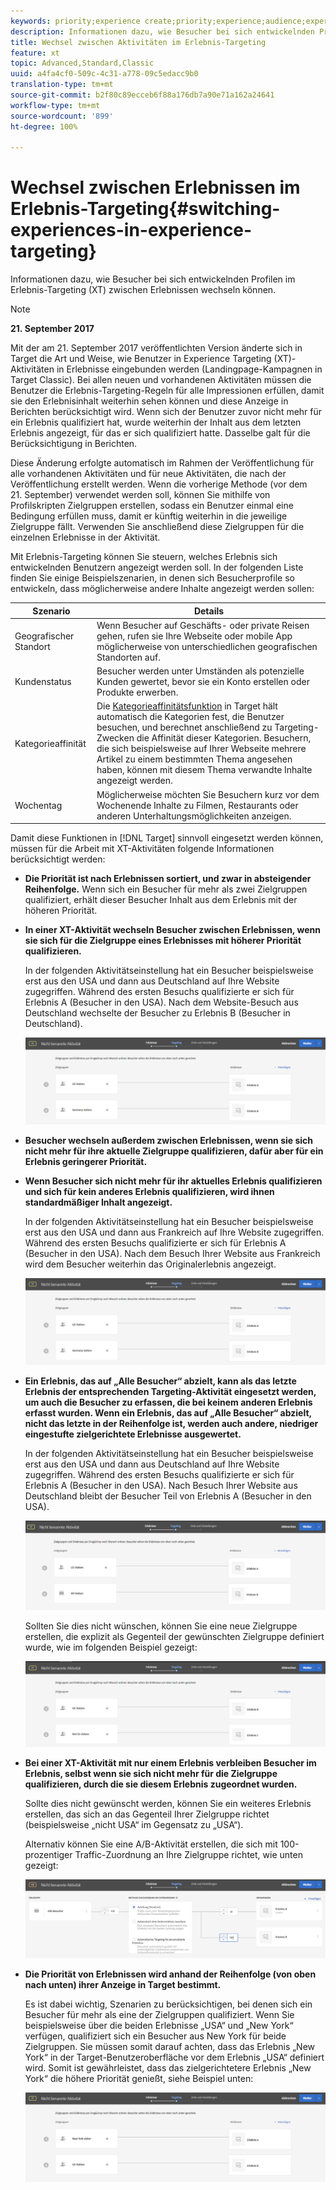 ```yaml
---
keywords: priority;experience create;priority;experience;audience;experience;switching experiences;visual experience composer
description: Informationen dazu, wie Besucher bei sich entwickelnden Profilen im Erlebnis-Targeting (XT) zwischen Erlebnissen wechseln können.
title: Wechsel zwischen Aktivitäten im Erlebnis-Targeting
feature: xt
topic: Advanced,Standard,Classic
uuid: a4fa4cf0-509c-4c31-a778-09c5edacc9b0
translation-type: tm+mt
source-git-commit: b2f80c89ecceb6f88a176db7a90e71a162a24641
workflow-type: tm+mt
source-wordcount: '899'
ht-degree: 100%

---
```



# Wechsel zwischen Erlebnissen im Erlebnis-Targeting{#switching-experiences-in-experience-targeting}

Informationen dazu, wie Besucher bei sich entwickelnden Profilen im Erlebnis-Targeting (XT) zwischen Erlebnissen wechseln können.

>[!NOTE]
>
>**21. September 2017**
>
>Mit der am 21. September 2017 veröffentlichten Version änderte sich in Target die Art und Weise, wie Benutzer in Experience Targeting (XT)-Aktivitäten in Erlebnisse eingebunden werden (Landingpage-Kampagnen in Target Classic). Bei allen neuen und vorhandenen Aktivitäten müssen die Benutzer die Erlebnis-Targeting-Regeln für alle Impressionen erfüllen, damit sie den Erlebnisinhalt weiterhin sehen können und diese Anzeige in Berichten berücksichtigt wird. Wenn sich der Benutzer zuvor nicht mehr für ein Erlebnis qualifiziert hat, wurde weiterhin der Inhalt aus dem letzten Erlebnis angezeigt, für das er sich qualifiziert hatte. Dasselbe galt für die Berücksichtigung in Berichten.
>
>Diese Änderung erfolgte automatisch im Rahmen der Veröffentlichung für alle vorhandenen Aktivitäten und für neue Aktivitäten, die nach der Veröffentlichung erstellt werden. Wenn die vorherige Methode (vor dem 21. September) verwendet werden soll, können Sie mithilfe von Profilskripten Zielgruppen erstellen, sodass ein Benutzer einmal eine Bedingung erfüllen muss, damit er künftig weiterhin in die jeweilige Zielgruppe fällt. Verwenden Sie anschließend diese Zielgruppen für die einzelnen Erlebnisse in der Aktivität.

Mit Erlebnis-Targeting können Sie steuern, welches Erlebnis sich entwickelnden Benutzern angezeigt werden soll. In der folgenden Liste finden Sie einige Beispielszenarien, in denen sich Besucherprofile so entwickeln, dass möglicherweise andere Inhalte angezeigt werden sollen:

| Szenario | Details |
|--- |--- |
| Geografischer Standort | Wenn Besucher auf Geschäfts- oder private Reisen gehen, rufen sie Ihre Webseite oder mobile App möglicherweise von unterschiedlichen geografischen Standorten auf. |
| Kundenstatus | Besucher werden unter Umständen als potenzielle Kunden gewertet, bevor sie ein Konto erstellen oder Produkte erwerben. |
| Kategorieaffinität | Die [Kategorieaffinitätsfunktion](/help/c-target/c-visitor-profile/category-affinity.md) in Target hält automatisch die Kategorien fest, die Benutzer besuchen, und berechnet anschließend zu Targeting-Zwecken die Affinität dieser Kategorien. Besuchern, die sich beispielsweise auf Ihrer Webseite mehrere Artikel zu einem bestimmten Thema angesehen haben, können mit diesem Thema verwandte Inhalte angezeigt werden. |
| Wochentag | Möglicherweise möchten Sie Besuchern kurz vor dem Wochenende Inhalte zu Filmen, Restaurants oder anderen Unterhaltungsmöglichkeiten anzeigen. |

Damit diese Funktionen in [!DNL Target] sinnvoll eingesetzt werden können, müssen für die Arbeit mit XT-Aktivitäten folgende Informationen berücksichtigt werden:

* **Die Priorität ist nach Erlebnissen sortiert, und zwar in absteigender Reihenfolge.** Wenn sich ein Besucher für mehr als zwei Zielgruppen qualifiziert, erhält dieser Besucher Inhalt aus dem Erlebnis mit der höheren Priorität.
* **In einer XT-Aktivität wechseln Besucher zwischen Erlebnissen, wenn sie sich für die Zielgruppe eines Erlebnisses mit höherer Priorität qualifizieren.**

   In der folgenden Aktivitätseinstellung hat ein Besucher beispielsweise erst aus den USA und dann aus Deutschland auf Ihre Website zugegriffen. Während des ersten Besuchs qualifizierte er sich für Erlebnis A (Besucher in den USA). Nach dem Website-Besuch aus Deutschland wechselte der Besucher zu Erlebnis B (Besucher in Deutschland).

   ![Priorität USA > Deutschland](/help/c-activities/t-experience-target/t-xt-create/assets/xt_priority_us_germany-new.png)

* **Besucher wechseln außerdem zwischen Erlebnissen, wenn sie sich nicht mehr für ihre aktuelle Zielgruppe qualifizieren, dafür aber für ein Erlebnis geringerer Priorität.**
* **Wenn Besucher sich nicht mehr für ihr aktuelles Erlebnis qualifizieren und sich für kein anderes Erlebnis qualifizieren, wird ihnen standardmäßiger Inhalt angezeigt.**

   In der folgenden Aktivitätseinstellung hat ein Besucher beispielsweise erst aus den USA und dann aus Frankreich auf Ihre Website zugegriffen. Während des ersten Besuchs qualifizierte er sich für Erlebnis A (Besucher in den USA). Nach dem Besuch Ihrer Website aus Frankreich wird dem Besucher weiterhin das Originalerlebnis angezeigt.

   ![Priorität USA > Deutschland](/help/c-activities/t-experience-target/t-xt-create/assets/xt_priority_us_germany-new.png)

* **Ein Erlebnis, das auf „Alle Besucher“ abzielt, kann als das letzte Erlebnis der entsprechenden Targeting-Aktivität eingesetzt werden, um auch die Besucher zu erfassen, die bei keinem anderen Erlebnis erfasst wurden. Wenn ein Erlebnis, das auf „Alle Besucher“ abzielt, nicht das letzte in der Reihenfolge ist, werden auch andere, niedriger eingestufte zielgerichtete Erlebnisse ausgewertet.**

   In der folgenden Aktivitätseinstellung hat ein Besucher beispielsweise erst aus den USA und dann aus Deutschland auf Ihre Website zugegriffen. Während des ersten Besuchs qualifizierte er sich für Erlebnis A (Besucher in den USA). Nach Besuch Ihrer Website aus Deutschland bleibt der Besucher Teil von Erlebnis A (Besucher in den USA).

   ![Priorität USA > Alle Besucher](/help/c-activities/t-experience-target/t-xt-create/assets/xt_priority_us_all_visitors-new.png)

   Sollten Sie dies nicht wünschen, können Sie eine neue Zielgruppe erstellen, die explizit als Gegenteil der gewünschten Zielgruppe definiert wurde, wie im folgenden Beispiel gezeigt:

   ![Priorität USA > Nicht USA](/help/c-activities/t-experience-target/t-xt-create/assets/xt_priority_us_not_us-new.png)

* **Bei einer XT-Aktivität mit nur einem Erlebnis verbleiben Besucher im Erlebnis, selbst wenn sie sich nicht mehr für die Zielgruppe qualifizieren, durch die sie diesem Erlebnis zugeordnet wurden.**

   Sollte dies nicht gewünscht werden, können Sie ein weiteres Erlebnis erstellen, das sich an das Gegenteil Ihrer Zielgruppe richtet (beispielsweise „nicht USA“ im Gegensatz zu „USA“).

   Alternativ können Sie eine A/B-Aktivität erstellen, die sich mit 100-prozentiger Traffic-Zuordnung an Ihre Zielgruppe richtet, wie unten gezeigt:

   ![Priorität ein einziges Erlebnis](/help/c-activities/t-experience-target/t-xt-create/assets/xt_priority_one_experience-new.png)

* **Die Priorität von Erlebnissen wird anhand der Reihenfolge (von oben nach unten) ihrer Anzeige in Target bestimmt.**

   Es ist dabei wichtig, Szenarien zu berücksichtigen, bei denen sich ein Besucher für mehr als eine der Zielgruppen qualifiziert. Wenn Sie beispielsweise über die beiden Erlebnisse „USA“ und „New York“ verfügen, qualifiziert sich ein Besucher aus New York für beide Zielgruppen. Sie müssen somit darauf achten, dass das Erlebnis „New York“ in der Target-Benutzeroberfläche vor dem Erlebnis „USA“ definiert wird. Somit ist gewährleistet, dass das zielgerichtetere Erlebnis „New York“ die höhere Priorität genießt, siehe Beispiel unten:

   ![Priorität NY > USA](/help/c-activities/t-experience-target/t-xt-create/assets/xt_priority_ny_us-new.png)

